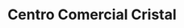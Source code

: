 ---
title: "Centro Comercial Cristal"
url: /carupano/centro-comercial-cristal/
shop: Einkaufszentrum
---